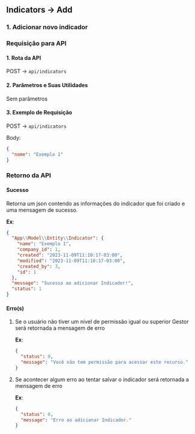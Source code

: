 ## Indicators -> Add

### 1. Adicionar novo indicador

### Requisição para API

#### 1. Rota da API

POST -> `api/indicators`

#### 2. Parâmetros e Suas Utilidades

Sem parâmetros

#### 3. Exemplo de Requisição

POST -> `api/indicators`

Body:

```json
{
  "nome": "Exemplo 1"
}
```

### Retorno da API

#### Sucesso

Retorna um json contendo as informações do indicador que foi criado e uma mensagem de sucesso.

**Ex**:

```json
{
  "App\\Model\\Entity\\Indicator": {
    "name": "Exemplo 1",
    "company_id": 1,
    "created": "2023-11-09T11:10:17-03:00",
    "modified": "2023-11-09T11:10:17-03:00",
    "created_by": 3,
    "id": 1
  },
  "message": "Sucesso ao adicionar Indicador!",
  "status": 1
}
```

#### Erro(s)

1.  Se o usuário não tiver um nível de permissão igual ou superior Gestor será retornada a mensagem de erro

    **Ex**:

    ```json
    {
      "status": 0,
      "message": "Você não tem permissão para acessar este recurso."
    }
    ```

2.  Se acontecer algum erro ao tentar salvar o indicador será retornada a mensagem de erro

    **Ex**:

    ```json
    {
      "status": 0,
      "message": "Erro ao adicionar Indicador."
    }
    ```
